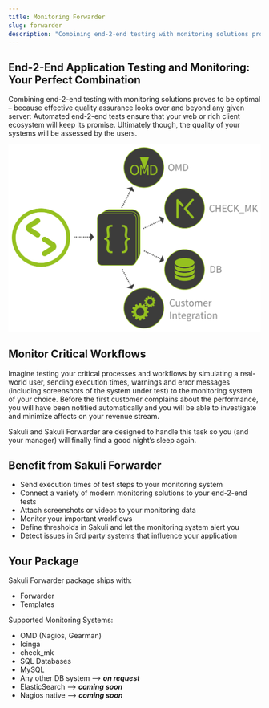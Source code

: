 ```yaml
---
title: Monitoring Forwarder
slug: forwarder
description: "Combining end-2-end testing with monitoring solutions proves to be optimal – because effective quality assurance looks over and beyond any given server: Automated end-2-end tests ensure that your web or rich client ecosystem will keep its promise. Ultimately though, the quality of your systems will be assessed by the users."
---
```


## End-2-End Application Testing and Monitoring: Your Perfect Combination

Combining end-2-end testing with monitoring solutions proves to be optimal – because effective quality assurance looks over and beyond any given server: Automated end-2-end tests ensure that your web or rich client ecosystem will keep its promise. Ultimately though, the quality of your systems will be assessed by the users.

<img src="/images/content/monitoring.svg" alt="Test results and data of Sakulis open API can be forwarded to different target systems like OMD, check_mk, databases and propriertary systems." style="max-height: 400px" />


## Monitor Critical Workflows

Imagine testing your critical processes and workflows by simulating a real-world user, sending execution times, warnings and error messages (including screenshots of the system under test) to the monitoring system of your choice. Before the first customer complains about the performance, you will have been notified automatically and you will be able to investigate and minimize affects on your revenue stream.

Sakuli and Sakuli Forwarder are designed to handle this task so you (and your manager) will finally find a good night’s sleep again.


## Benefit from Sakuli Forwarder

- Send execution times of test steps to your monitoring system
- Connect a variety of modern monitoring solutions to your end-2-end tests
- Attach screenshots or videos to your monitoring data
- Monitor your important workflows
- Define thresholds in Sakuli and let the monitoring system alert you
- Detect issues in 3rd party systems that influence your application

## Your Package

Sakuli Forwarder package ships with:

- Forwarder
- Templates

Supported Monitoring Systems:

  - OMD (Nagios, Gearman)
  - Icinga
  - check_mk
  - SQL Databases
   - MySQL
   - Any other DB system --> __*on request*__
  - ElasticSearch --> __*coming soon*__
  - Nagios native --> __*coming soon*__
